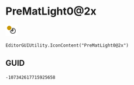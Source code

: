 # PreMatLight0@2x
![](/img/PreMatLight0@2x.png)

``` CSharp
EditorGUIUtility.IconContent("PreMatLight0@2x")
```
## GUID
```
-107342617715925658
```
